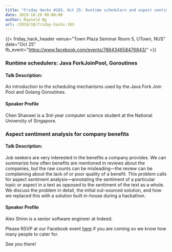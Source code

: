 ```yaml
---
title: "Friday Hacks #183, Oct 25: Runtime schedulers and aspect sentiment analysis"
date: 2019-10-20 00:00:00
author: Raynold Ng
url: /2019/10/friday-hacks-183
---
```


{{< friday_hack_header
    venue="Town Plaza Seminar Room 5, UTown, NUS"
    date="Oct 25"
    fb_event="https://www.facebook.com/events/786434658476843/" >}}

### Runtime schedulers: Java ForkJoinPool, Goroutines

#### Talk Description:

An introduction to the scheduling mechanisms used by the Java Fork Join Pool and Golang Goroutines.

#### Speaker Profile

Chen Shaowei is a 3rd-year computer science student at the National University of Singapore.

### Aspect sentiment analysis for company benefits

#### Talk Description:

Job seekers are very interested in the benefits a company provides. We can summarize how often benefits are mentioned in reviews about the companies, but the raw counts can be misleading&mdash;the review can be complaining about the lack of or poor quality of a benefit. This problem calls for aspect sentiment analysis&mdash;annotating the sentiment of a particular topic or aspect in a text as opposed to the sentiment of the text as a whole. We discuss the problem in detail, the initial out-sourced solution, and how we replaced this with a solution built in-house during a hackathon.

#### Speaker Profile

Alex Shinn is a senior software engineer at Indeed.

Please RSVP at our Facebook event [here](https://www.facebook.com/events/786434658476843/) if you are coming so we know how many people to cater for.

See you there!
